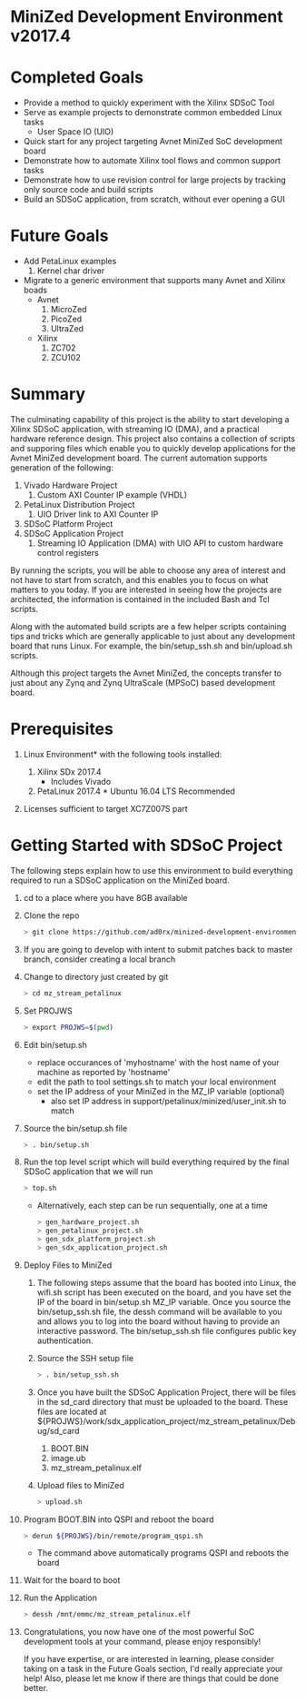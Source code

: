 # MiniZed Development Environment v2017.4

# Completed Goals 
* Provide a method to quickly experiment with the Xilinx SDSoC Tool
* Serve as example projects to demonstrate common embedded Linux tasks
  * User Space IO (UIO)
* Quick start for any project targeting Avnet MiniZed SoC development board
* Demonstrate how to automate Xilinx tool flows and common support tasks
* Demonstrate how to use revision control for large projects by tracking only source code and build scripts
* Build an SDSoC application, from scratch, without ever opening a GUI

# Future Goals
* Add PetaLinux examples
  1. Kernel char driver
* Migrate to a generic environment that supports many Avnet and Xilinx boads
  * Avnet
    1. MicroZed
    1. PicoZed
    1. UltraZed
  * Xilinx
    1. ZC702
    1. ZCU102    

# Summary
The culminating capability of this project is the ability to start developing a Xilinx SDSoC application, with streaming IO (DMA), and a practical hardware reference design. This project also contains a collection of scripts and supporing files which enable you to quickly develop applications for the Avnet MiniZed development board. The current automation supports generation of the following:

1. Vivado Hardware Project
   1. Custom AXI Counter IP example (VHDL)
1. PetaLinux Distribution Project
   1. UIO Driver link to AXI Counter IP
1. SDSoC Platform Project
1. SDSoC Application Project
   1. Streaming IO Application (DMA) with UIO API to custom hardware control registers
   
By running the scripts, you will be able to choose any area of interest and not have to start from scratch, and this enables you to focus on what matters to you today. If you are interested in seeing how the projects are architected, the information is contained in the included Bash and Tcl scripts.  

Along with the automated build scripts are a few helper scripts containing tips and tricks which are generally applicable to just about any development board that runs Linux. For example, the bin/setup_ssh.sh and bin/upload.sh scripts.

Although this project targets the Avnet MiniZed, the concepts transfer to just about any Zynq and Zynq UltraScale (MPSoC) based development board.

# Prerequisites

1. Linux Environment* with the following tools installed:
   1. Xilinx SDx 2017.4 
      - Includes Vivado
   1. PetaLinux 2017.4
   \* Ubuntu 16.04 LTS Recommended

1. Licenses sufficient to target XC7Z007S part

# Getting Started with SDSoC Project

The following steps explain how to use this environment to build everything required to run a SDSoC application on the MiniZed board.

1. cd to a place where you have 8GB available

1. Clone the repo
   ```sh
   > git clone https://github.com/ad0rx/minized-development-environment.git mz_stream_petalinux
   ```

1. If you are going to develop with intent to submit patches back to master branch, 
   consider creating a local branch

1. Change to directory just created by git
   ```sh
   > cd mz_stream_petalinux
   ```

5. Set PROJWS
   ```sh
   > export PROJWS=$(pwd)
   ```

1. Edit bin/setup.sh
   - replace occurances of 'myhostname' with the host name of your machine as reported by 'hostname'
   - edit the path to tool settings.sh to match your local environment
   - set the IP address of your MiniZed in the MZ_IP variable (optional)
     - also set IP address in support/petalinux/minized/user_init.sh to match
1. Source the bin/setup.sh file
   ```sh
   > . bin/setup.sh
   ```

1. Run the top level script which will build everything required by the final
   SDSoC application that we will run
   ```sh
   > top.sh
   ```
   
   - Alternatively, each step can be run sequentially, one at a time
     ```sh
     > gen_hardware_project.sh
     > gen_petalinux_project.sh
     > gen_sdx_platform_project.sh
     > gen_sdx_application_project.sh
     ```
   
1. Deploy Files to MiniZed

   1. The following steps assume that the board has booted into Linux, the wifi.sh script has been executed on the board, and you have set the IP of the board in bin/setup.sh MZ_IP variable. Once you source the bin/setup_ssh.sh file, the dessh command will be available to you and allows you to log into the board without having to provide an interactive password. The bin/setup_ssh.sh file configures public key authentication.

   1. Source the SSH setup file
      ```sh
      > . bin/setup_ssh.sh
      ```

   1. Once you have built the SDSoC Application Project, there will be files in the sd_card directory that must be uploaded to the board. These files are located at ${PROJWS}/work/sdx_application_project/mz_stream_petalinux/Debug/sd_card

      1. BOOT.BIN
      1. image.ub
      1. mz_stream_petalinux.elf
     
   1. Upload files to MiniZed
      ```sh
      > upload.sh
      ```

1. Program BOOT.BIN into QSPI and reboot the board
   ```sh
   > derun ${PROJWS}/bin/remote/program_qspi.sh
   ```
   - The command above automatically programs QSPI and reboots the board
   
1. Wait for the board to boot

1. Run the Application
   ```sh
   > dessh /mnt/emmc/mz_stream_petalinux.elf
   ```
   
1. Congratulations, you now have one of the most powerful SoC development tools at your command, please enjoy responsibly!

   If you have expertise, or are interested in learning, please consider taking on a task in the Future Goals section, I'd really appreciate your help! Also, please let me know if there are things that could be done better.
